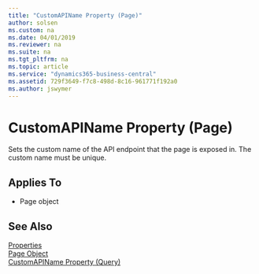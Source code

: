 ```yaml
---
title: "CustomAPIName Property (Page)"
author: solsen
ms.custom: na
ms.date: 04/01/2019
ms.reviewer: na
ms.suite: na
ms.tgt_pltfrm: na
ms.topic: article
ms.service: "dynamics365-business-central"
ms.assetid: 729f3649-f7c8-498d-8c16-961771f192a0
ms.author: jswymer
---
```

 
# CustomAPIName Property (Page)
Sets the custom name of the API endpoint that the page is exposed in. The custom name must be unique.

## Applies To  

- Page object


## See Also  
[Properties](devenv-properties.md)    
[Page Object](../devenv-page-object.md)   
[CustomAPIName Property (Query)](devenv-customapiname-query-property.md)   